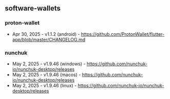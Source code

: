 ## software-wallets
### proton-wallet
- Apr 30, 2025 - v1.1.2 (android) - https://github.com/ProtonWallet/flutter-app/blob/master/CHANGELOG.md
### nunchuk
- May 2, 2025 - v1.9.46 (windows) - https://github.com/nunchuk-io/nunchuk-desktop/releases
- May 2, 2025 - v1.9.46 (macos) - https://github.com/nunchuk-io/nunchuk-desktop/releases
- May 2, 2025 - v1.9.46 (linux) - https://github.com/nunchuk-io/nunchuk-desktop/releases
